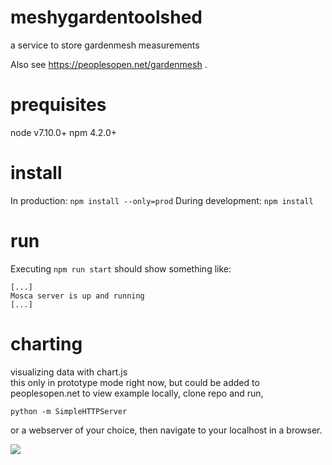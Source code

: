 # meshygardentoolshed
a service to store gardenmesh measurements

Also see https://peoplesopen.net/gardenmesh .

# prequisites
node v7.10.0+
npm 4.2.0+

# install
In production: ```npm install --only=prod```
During development: ```npm install```

# run
Executing ```npm run start``` should show something like:

```
[...]
Mosca server is up and running
[...]
```

# charting
visualizing data with chart.js  
this only in prototype mode right now, but could be added to peoplesopen.net
to view example locally, clone repo and run,
```
python -m SimpleHTTPServer
```
or a webserver of your choice, then navigate to your localhost in a browser.

<img src="https://github.com/sudomesh/meshygardentoolshed/raw/master/tempchart.png"></td>


